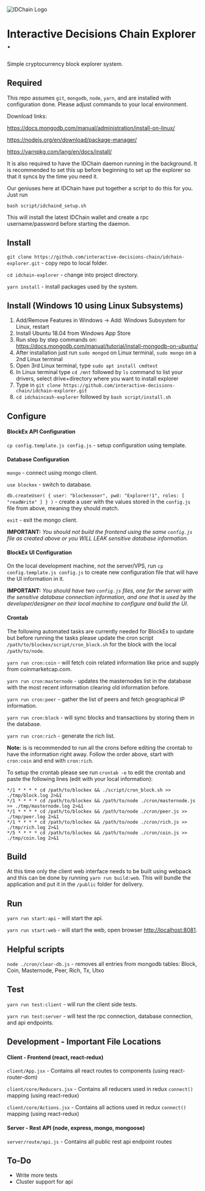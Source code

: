 ![IDChain Logo](https://github.com/interactive-decisions-chain/idc-core/blob/master/repos/idc_banner_color_full.png)

Interactive Decisions Chain Explorer
&middot;
=====




Simple cryptocurrency block explorer system.

## Required
This repo assumes `git`, `mongodb`, `node`, `yarn`, and are installed with configuration done.  Please adjust commands to your local environment.

Download links:

https://docs.mongodb.com/manual/administration/install-on-linux/

https://nodejs.org/en/download/package-manager/

https://yarnpkg.com/lang/en/docs/install/

It is also required to have the IDChain daemon running in the background. It is recommended to set this up before beginning to set up the explorer so that it syncs by the time you need it.

Our geniuses here at IDChain have put together a script to do this for you. Just run

`bash script/idchaind_setup.sh`

This will install the latest IDChain wallet and create a rpc username/password before starting the daemon.

## Install
`git clone https://github.com/interactive-decisions-chain/idchain-explorer.git` - copy repo to local folder.

`cd idchain-explorer` - change into project directory.

`yarn install` - install packages used by the system.

## Install (Windows 10 using Linux Subsystems)
1. Add/Remove Features in Windows -> Add: Windows Subsystem for Linux, restart
2. Install Ubuntu 18.04 from Windows App Store
3. Run step by step commands on: https://docs.mongodb.com/manual/tutorial/install-mongodb-on-ubuntu/
4. After installation just run `sudo mongod` on Linux terminal, `sudo mongo` on a 2nd Linux terminal
5. Open 3rd Linux terminal, type `sudo apt install cmdtest`
6. In Linux terminal type `cd /mnt` followed by `ls` command to list your drivers, select drive+directory where you want to install explorer
7. Type in `git clone https://github.com/interactive-decisions-chain/idchain-explorer.git`
8. `cd idchaincash-explorer` followed by `bash script/install.sh`

## Configure
#### BlockEx API Configuration
`cp config.template.js config.js` - setup configuration using template.

#### Database Configuration
`mongo` - connect using mongo client.

`use blockex` - switch to database.

`db.createUser( { user: "blockexuser", pwd: "Explorer!1", roles: [ "readWrite" ] } )` - create a user with the values stored in the `config.js` file from above, meaning they should match.

`exit` - exit the mongo client.

__IMPORTANT:__ _You should not build the frontend using the same `config.js` file as created above or  you WILL LEAK sensitive database information._

#### BlockEx UI Configuration
On the local development machine, not the server/VPS, run `cp config.template.js config.js` to create new configuration file that will have the UI information in it.  

__IMPORTANT:__ _You should have two `config.js` files, one for the server with the sensitive database connection information, and one that is used by the developer/designer on their local machine to configure and build the UI._

#### Crontab
The following automated tasks are currently needed for BlockEx to update but before running the tasks please update the cron script `/path/to/blockex/script/cron_block.sh` for the block with the local `/path/to/node`.

`yarn run cron:coin` - will fetch coin related information like price and supply from coinmarketcap.com.

`yarn run cron:masternode` - updates the masternodes list in the database with the most recent information clearing old information before.

`yarn run cron:peer` - gather the list of peers and fetch geographical IP information.

`yarn run cron:block` - will sync blocks and transactions by storing them in the database.

`yarn run cron:rich` - generate the rich list.

__Note:__ is is recommended to run all the crons before editing the crontab to have the information right away.  Follow the order above, start with `cron:coin` and end with `cron:rich`.

To setup the crontab please see run `crontab -e` to edit the crontab and paste the following lines (edit with your local information):
```
*/1 * * * * cd /path/to/blockex && ./script/cron_block.sh >> ./tmp/block.log 2>&1
*/1 * * * * cd /path/to/blockex && /path/to/node ./cron/masternode.js >> ./tmp/masternode.log 2>&1
*/1 * * * * cd /path/to/blockex && /path/to/node ./cron/peer.js >> ./tmp/peer.log 2>&1
*/1 * * * * cd /path/to/blockex && /path/to/node ./cron/rich.js >> ./tmp/rich.log 2>&1
*/5 * * * * cd /path/to/blockex && /path/to/node ./cron/coin.js >> ./tmp/coin.log 2>&1
```

## Build
At this time only the client web interface needs to be built using webpack and this can be done by running `yarn run build:web`.  This will bundle the application and put it in the `/public` folder for delivery.

## Run
`yarn run start:api` - will start the api.

`yarn run start:web` - will start the web, open browser [http://localhost:8081](http://localhost:8081).

## Helpful scripts
`node ./cron/clear-db.js` - removes all entries from mongodb tables: Block, Coin, Masternode, Peer, Rich, Tx, Utxo

## Test
`yarn run test:client` - will run the client side tests.

`yarn run test:server` - will test the rpc connection, database connection, and api endpoints.

## Development - Important File Locations

#### Client - Frontend (react, react-redux)

`client/App.jsx` - Contains all react routes to components (using react-router-dom)

`client/core/Reducers.jsx` - Contains all reducers used in redux `connect()` mapping (using react-redux)

`client/core/Actions.jsx` - Contains all actions used in redux `connect()` mapping (using react-redux)


#### Server - Rest API (node, express, mongo, mongoose)

`server/route/api.js` - Contains all public rest api endpoint routes

## To-Do
- Write more tests
- Cluster support for api
